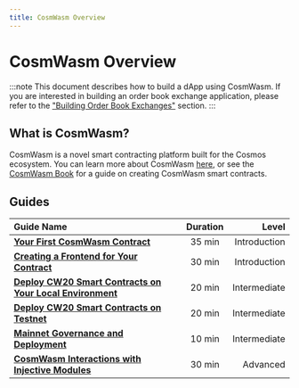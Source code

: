 ```yaml
---
title: CosmWasm Overview
---
```


# CosmWasm Overview

:::note
This document describes how to build a dApp using CosmWasm. If you are interested in building an order book exchange application, please refer to the ["Building Order Book Exchanges"](./../exchange/index.md) section.
:::

## What is CosmWasm?

CosmWasm is a novel smart contracting platform built for the Cosmos ecosystem. You can learn more about CosmWasm [here](https://docs.cosmwasm.com/docs/), or see the [CosmWasm Book](https://book.cosmwasm.com/index.html) for a guide on creating CosmWasm smart contracts.

## Guides

| Guide Name                                                                                                | Duration |        Level |
|:----------------------------------------------------------------------------------------------------------|:--------:|-------------:|
| **[Your First CosmWasm Contract](./Your_first_contract_on_injective.md)**                                 |  35 min  | Introduction |
| **[Creating a Frontend for Your Contract](./Creating_a_frontend_for_your_contract.md)**                   |  30 min  | Introduction |
| **[Deploy CW20 Smart Contracts on Your Local Environment](./01_Cosmwasm_CW20_deployment_guide_Local.md)** |  20 min  | Intermediate |
| **[Deploy CW20 Smart Contracts on Testnet](./02_Cosmwasm_deployment_guide_Testnet.md)**                   |  20 min  | Intermediate |
| **[Mainnet Governance and Deployment](./03_Cosmwasm_CW20_deployment_guide_Mainnet.md)**                   |  10 min  | Intermediate |
| **[CosmWasm Interactions with Injective Modules](./04_Cosmwasm_Injective_Module_Interaction.md)**         |  30 min  |     Advanced |
